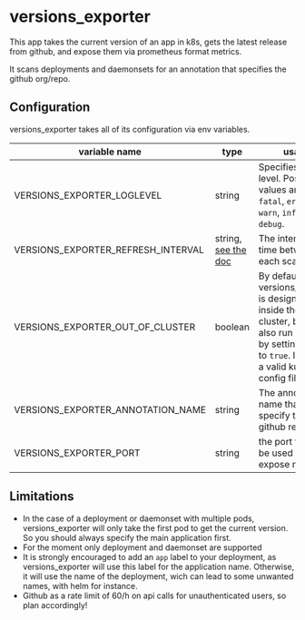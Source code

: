 # versions_exporter

This app takes the current version of an app in k8s, gets the latest release from github, and expose them via prometheus format metrics.

It scans deployments and daemonsets for an annotation that specifies the github org/repo.

## Configuration

versions_exporter takes all of its configuration via env variables.

|variable name | type |usage | default value|
|--------------|------|------|--------------|
|VERSIONS_EXPORTER_LOGLEVEL | string | Specifies the log level. Possible values are: `panic`, `fatal`, `error`, `warn`, `info` and `debug`. | `error`|
|VERSIONS_EXPORTER_REFRESH_INTERVAL | string, [see the doc](https://golang.org/pkg/time/#Duration) | The interval of time between each scan | `1h` |
|VERSIONS_EXPORTER_OUT_OF_CLUSTER | boolean | By default, versions_exporter is designed to run inside the k8s cluster, but it can also run outside by setting this var to `true`. It expects a valid kube config file. | `false`
|VERSIONS_EXPORTER_ANNOTATION_NAME | string | The annotation name that will specify the github repo | `versions_exporter/githubRepo`|
|VERSIONS_EXPORTER_PORT | string | the port that will be used to expose metrics | `8083`|

## Limitations

- In the case of a deployment or daemonset with multiple pods, versions_exporter will only take the first pod to get the current version. So you should always specify the main application first.
- For the moment only deployment and daemonset are supported
- It is strongly encouraged to add an `app` label to your deployment, as versions_exporter will use this label for the application name. Otherwise, it will use the name of the deployment, wich can lead to some unwanted names, with helm for instance.
- Github as a rate limit of 60/h on api calls for unauthenticated users, so plan accordingly!
